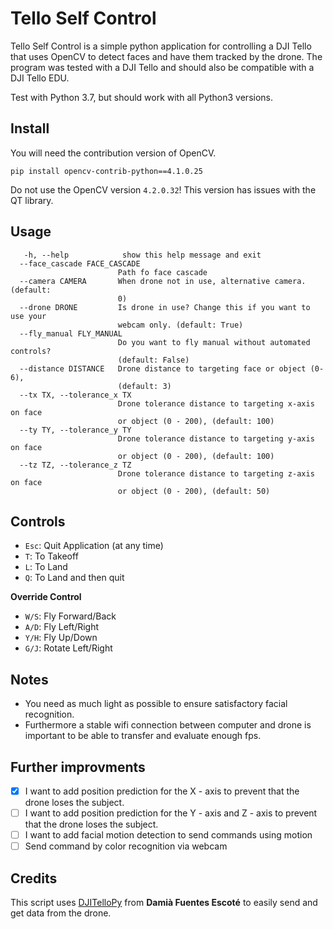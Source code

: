 # Tello Self Control

Tello Self Control is a simple python application for controlling a DJI Tello that uses OpenCV to detect faces and have them tracked by the drone.    The program was tested with a DJI Tello and should also be compatible with a DJI Tello EDU.

Test with Python 3.7, but should work with all Python3 versions.

## Install
You will need the contribution version of OpenCV. 

`pip install opencv-contrib-python==4.1.0.25`

Do not use the OpenCV version `4.2.0.32`! This version has issues with the QT library.

## Usage

```
   -h, --help            show this help message and exit
  --face_cascade FACE_CASCADE
                        Path fo face cascade
  --camera CAMERA       When drone not in use, alternative camera. (default:
                        0)
  --drone DRONE         Is drone in use? Change this if you want to use your
                        webcam only. (default: True)
  --fly_manual FLY_MANUAL
                        Do you want to fly manual without automated controls?
                        (default: False)
  --distance DISTANCE   Drone distance to targeting face or object (0-6),
                        (default: 3)
  --tx TX, --tolerance_x TX
                        Drone tolerance distance to targeting x-axis on face
                        or object (0 - 200), (default: 100)
  --ty TY, --tolerance_y TY
                        Drone tolerance distance to targeting y-axis on face
                        or object (0 - 200), (default: 100)
  --tz TZ, --tolerance_z TZ
                        Drone tolerance distance to targeting z-axis on face
                        or object (0 - 200), (default: 50)

```

## Controls

- `Esc`: Quit Application (at any time)
- `T`: To Takeoff
- `L`: To Land
- `Q`: To Land and then quit

**Override Control**
- `W/S`: Fly Forward/Back
- `A/D`: Fly Left/Right
- `Y/H`: Fly Up/Down
- `G/J`: Rotate Left/Right 

## Notes

* You need as much light as possible to ensure satisfactory facial recognition.
* Furthermore a stable wifi connection between computer and drone is important to be able to transfer and evaluate enough fps.

## Further improvments

- [x] I want to add position prediction for the X - axis to prevent that the drone loses the subject.
- [ ] I want to add position prediction for the Y - axis and Z - axis to prevent that the drone loses the subject.
- [ ] I want to add facial motion detection to send commands using motion
- [ ] Send command by color recognition via webcam

## Credits

This script uses [DJITelloPy](https://github.com/damiafuentes/DJITelloPy) from **Damià Fuentes Escoté** to easily send and get data from the drone.

